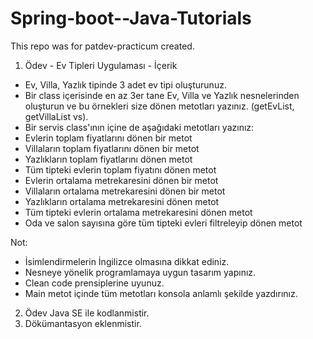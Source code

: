 # Spring-boot--Java-Tutorials
This repo was for patdev-practicum created. 
1. Ödev - Ev Tipleri Uygulaması - İçerik
- Ev, Villa, Yazlık tipinde 3 adet ev tipi oluşturunuz.
- Bir class içerisinde en az 3er tane Ev, Villa ve Yazlık nesnelerinden oluşturun ve bu örnekleri size dönen metotları yazınız. (getEvList, getVillaList vs).
- Bir servis class'ının içine de aşağıdaki metotları yazınız:
- Evlerin toplam fiyatlarını dönen bir metot
- Villaların toplam fiyatlarını dönen bir metot
- Yazlıkların toplam fiyatlarını dönen metot
- Tüm tipteki evlerin toplam fiyatını dönen metot
- Evlerin ortalama metrekaresini dönen bir metot
- Villaların ortalama metrekaresini dönen bir metot
- Yazlıkların ortalama metrekaresini dönen metot
- Tüm tipteki evlerin ortalama metrekaresini dönen metot
- Oda ve salon sayısına göre tüm tipteki evleri filtreleyip dönen metot

Not:

- İsimlendirmelerin İngilizce olmasına dikkat ediniz.
- Nesneye yönelik programlamaya uygun tasarım yapınız.
- Clean code prensiplerine uyunuz.
- Main metot içinde tüm metotları konsola anlamlı şekilde yazdırınız.

2. Ödev Java SE ile kodlanmistir.
3. Dökümantasyon eklenmistir.
